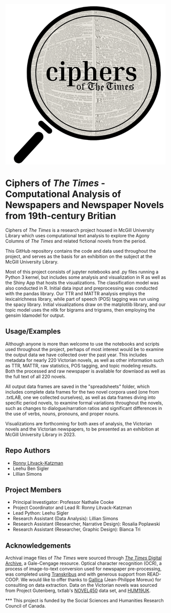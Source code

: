 
![Logo](assets/images/ciphers_logo_small.png)

# Ciphers of _The Times_ - Computational Analysis of Newspapers and Newspaper Novels from 19th-century Britian

Ciphers of _The Times_ is a research project housed in McGill University Library 
which uses computational text analysis to explore the 
Agony Columns of _The Times_ and related fictional novels 
from the period.

This GitHub repository contains the code and data used throughout 
the project, and serves as the basis for an exhibition 
on the subject at the McGill University Library.

Most of this project consists of jupyter notebooks and .py files running a 
Python 3 kernel, but includes some analysis and 
visualization in R as well as the Shiny App that hosts the visualizations. 
The classification model was also conducted in R.
Initial data input and preprocessing was conducted with the pandas 
library. Our TTR and MATTR analysis employs the lexicalrichness library, 
while part of speech (POS) tagging was run using the spacy library. 
Initial visualizations draw on the matplotlib library, 
and our topic model uses the nltk for bigrams and trigrams, 
then employing the gensim ldamodel for output.


## Usage/Examples

Although anyone is more than welcome to use the notebooks 
and scripts used throughout the project,
perhaps of most interest would be to examine the output
data we have collected over the past year.
This includes metadata for nearly 220 Victorian novels,
as well as other information such as TTR, MATTR, raw statistics,
POS tagging, and topic modeling results. Both the processed and raw newspaper 
is available for downlaod as well as the full text of all 220 novels.

All output data frames are saved in the "spreadsheets" folder,
which includes complete data frames for the two novel corpora
used (one from .txtLAB, one we collected ourselves), as well as
data frames diving into specific period novels, to examine formal
variations throughout the novels, such as changes to dialogue/narration
ratios and significant differences in the use of verbs, nouns, pronouns,
and proper nouns. 

Visualizations are forthcoming for both axes of analysis, the Victorian novels
and the Victorian newspapers, to be presented as an exhibition
at McGill University Library in 2023. 


## Repo Authors

- [Ronny Litvack-Katzman](https://github.com/ronny-lk)
- Leehu Ben Sigler
- Lillian Simons


## Project Members

- Principal Investigator: Professor Nathalie Cooke
- Project Coordinator and Lead R: Ronny Litvack-Katzman
- Lead Python: Leehu Sigler
- Research Assistant (Data Analysis): Lillian Simons
- Research Assistant (Researcher, Narrative Design): Rosalia Poplawski
- Research Assistant (Researcher, Graphic Design): Bianca Tri


## Acknowledgements

Archival image files of _The Times_ were sourced through [_The Times_ Digital Archive](https://www.gale.com/intl/c/the-times-digital-archive), a Gale-Cengage resource. Optical character recognition (OCR), a process of image-to-text conversion used for newspaper pre-processing, was completed using [Transkribus](https://readcoop.eu/transkribus/) and with generous support from READ-COOP. We would like to offer thanks to [Gallica](https://gallica.bnf.fr/) (Jean-Philippe Moreux) for consulting on data extraction. Data on the Victorian novels was sourced from Project Gutenberg, txtlab's [NOVEL450](https://txtlab.org/data-sets/) data set, and [HUM19UK](https://www.linguisticsathuddersfield.com/hum19uk-corpus). 
 
 *** This project is funded by the Social Sciences and Humanities Research Council of Canada.
